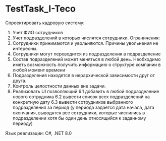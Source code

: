 # TestTask_I-Teco

Спроектировать кадровую систему:
 1. Учет ФИО сотрудников
 2. Учет подразделений в которых числятся сотрудники.
Ограничения:
 1. Сотрудники принимаются и увольняются. Причины увольнения не интересны.
 2. Сотрудники могут переводится из подразделения в подразделение
 3. Состав подразделений может меняться в любой день. Необходимо иметь возможность получить информацию о структуре компании в любой момент времени
 4. Подразделения находятся в иерархической зависимости друг от друга.
 5. Контроль целостности данных вне задачи.
 6. Реализовать UI позволяющий 
 6.1 добавить в любой подразделение нового сотрудника
 6.2 вывести список всех подразделений на конкретную дату
 6.3 вывести сотрудников выбранного подразделения за период (у периода задается дата начала, дата окончания, выводятся все сотрудники, которые числились в подразделении хотя бы один день относящийся к заданному периоду)

Язык реализации: C#, .NET 8.0

